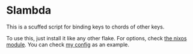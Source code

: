 # Slambda

This is a scuffed script for binding keys to chords of other keys.

To use this, just install it like any other flake. For options, check [the nixos module](./nixos-module.nix). You can check [my config](https://github.com/Mateiadrielrafael/everything-nix/blob/develop/hosts/nixos/common/optional/services/slambda.nix) as an example.
